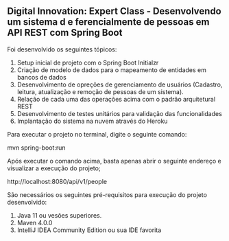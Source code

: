 <h2>Digital Innovation: Expert Class - Desenvolvendo um sistema d e ferencialmente de pessoas em API REST com Spring Boot</h2>

Foi desenvolvido os seguintes tópicos:

1. Setup inicial de projeto com o Spring Boot Initialzr
2. Criação de modelo de dados para o mapeamento de entidades em bancos de dados
3. Desenvolvimento de opreções de gerenciamento de usuários (Cadastro, leitura, atualização e remoção de pessoas de um sistema).
4. Relação de cada uma das operações acima com o padrão arquitetural REST
5. Desenvolvimento de testes unitários para validação das funcionalidades
6. Implantação do sistema na nuvem através do Heroku

Para executar o projeto no terminal, digite o seguinte comando:

mvn spring-boot:run

Após executar o comando acima, basta apenas abrir o seguinte endereço e visualizar a execução do projeto;

http://localhost:8080/api/v1/people

São necessários os seguintes pré-requisitos para execução do projeto desenvolvido:

1. Java 11 ou vesões superiores.
2. Maven 4.0.0
3. IntelliJ IDEA Community Edition ou sua IDE favorita


